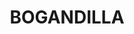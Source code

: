 ---
lastmod: '2025-04-06T06:05:21+00:00'
latitude: -26.649074
layout: suburb
longitude: 149.773144
postcode: '4425'
state: QLD
title: BOGANDILLA
url: /qld/bogandilla/
---